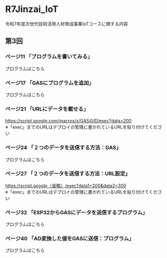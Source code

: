 # R7Jinzai_IoT
令和7年度次世代技術活用人材育成事業IoTコースに関する内容
## 第3回
### ページ11 「プログラムを書いてみる」
プログラムはこちら
### ページ17 「GASにプログラムを追加」
プログラムはこちら
### ページ21 「URLにデータを載せる」
https://script.google.com/macros/s/GASのID/exec?data=200
<br> ※「exec」までのURLはデプロイの管理に書かれているURLを貼り付けてください
### ページ24 「２つのデータを送信する方法：GAS」
プログラムはこちら
### ページ27 「２つのデータを送信する方法：URL設定」
https://script.google（省略）/exec?data1=200&data2=300
<br> ※「exec」までのURLはデプロイの管理に書かれているURLを貼り付けてください
### ページ32 「ESP32からGASにデータを送信するプログラム」
プログラムはこちら
### ページ40 「AD変換した値をGASに送信：プログラム」
プログラムはこちら
